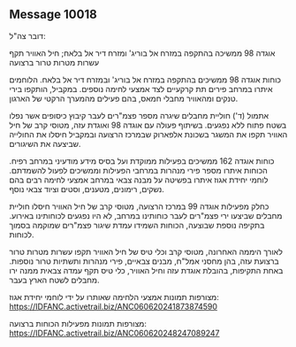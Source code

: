 ## Message 10018

דובר צה"ל:

אוגדה 98 ממשיכה בהתקפה במזרח אל בוריג' ומזרח דיר אל בלאח; חיל האוויר תקף עשרות מטרות טרור ברצועה

כוחות אוגדה 98 ממשיכים בהתקפה במזרח אל בוריג' ובמזרח דיר אל בלאח. הלוחמים איתרו במרחב פירים תת קרקעיים לצד אמצעי לחימה נוספים. 
במקביל, הותקפו בירי טנקים ומהאוויר מחבלי חמאס, בהם פעילים מהמערך הרקטי של הארגון.

אתמול (ד') חוליית מחבלים שיגרה מספר פצמ"רים לעבר קיבוץ כיסופים אשר נפלו בשטח פתוח ללא נפגעים.
בשיתוף פעולה עם אוגדה 98 ואוגדת עזה, מטוסי קרב של חיל האוויר תקפו את המשגר בשכונת אלפארוק שבמרכז הרצועה ובמקביל חיסלו את החולייה שביצעה את השיגורים.

כוחות אוגדה 162 ממשיכים בפעילות ממוקדת ועל בסיס מידע מודעיני במרחב רפיח.
הכוחות איתרו מספר פירי מנהרות במרחבי הפעילות וממשיכים לפעול להשמדתם. לוחמי יחידת אגוז איתרו בפשיטה על מבנה צבאי במרחב אמצעי לחימה רבים בהם נשקים, רימונים, מטענים, וסטים וציוד צבאי נוסף.

כחלק מפעילות אוגדה 99 במרכז הרצועה, מטוסי קרב של חיל האוויר חיסלו חוליית מחבלים שביצעו ירי פצמ"רים לעבר כוחותינו במרחב, לא היו נפגעים לכוחותינו באירוע. בתקיפה נוספת שבוצעה, הכוחות השמידו עמדת שיגור פצמ"רים שמוקמה בסמוך לכוחות.

לאורך היממה האחרונה, מטוסי קרב וכלי טיס של חיל האוויר תקפו עשרות מטרות טרור ברצועת עזה, בהן מחסני אמל"ח, מבנים צבאיים, פירי מנהרות ותשתיות טרור נוספות. באחת התקיפות, בהובלת אוגדת עזה וחיל האוויר, כלי טיס תקף עמדה צבאית ממנה ירו מחבלים לשטח הארץ בעבר.

מצורפות תמונות אמצעי הלחימה שאותרו על ידי לוחמי יחידת אגוז: https://IDFANC.activetrail.biz/ANC060620241873874590

מצורפות תמונות מפעילות הכוחות ברצועה: https://IDFANC.activetrail.biz/ANC060620248247089247

